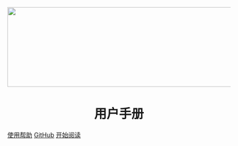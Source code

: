 <p  align="center">  
<img src="https://img2020.cnblogs.com/blog/992978/202101/992978-20210118214725059-1705326463.png" width="639px" height="180px" />
</p>

<h1 align="center">用户手册</h1>


[使用帮助](https://www.cnblogs.com/wanghai0666/tag/%E4%BD%BF%E7%94%A8%E5%B8%AE%E5%8A%A9/)
[GitHub](https://github.com/wanghai0666)
[开始阅读](#docsify-CnBlogs)




